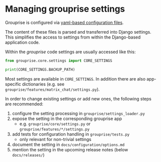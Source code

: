 # Managing grouprise settings

Grouprise is configured via [yaml-based configuration files](/configuration/files).

The content of these files is parsed and transferred into Django settings.
This simplifies the access to settings from within the Django-based application code.

Within the *grouprise* code settings are usually accessed like this:
```python
from grouprise.core.settings import CORE_SETTINGS

print(CORE_SETTINGS.BACKUP_PATH)
```

Most settings are available in `CORE_SETTINGS`.
In addition there are also app-specific dictionaries (e.g. see `grouprise/features/matrix_chat/settings.py`).

In order to change existing settings or add new ones, the following steps are recommended:

1. configure the setting processing in `grouprise/settings_loader.py`
1. expose the setting in the corresponding grouprise app
    * e.g. `grouprise/core/settings.py` or `grouprise/features/*/settings.py`
1. add tests for configuration handling in `grouprise/tests.py`
    * only relevant for non-trivial settings
1. document the setting in `docs/configuration/options.md`
1. mention the setting in the upcoming release notes (below `docs/releases/`)
